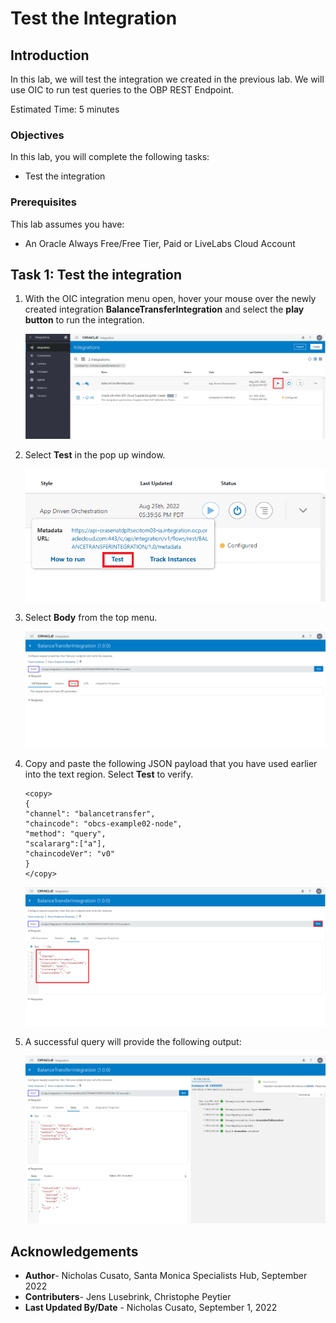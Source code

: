 # Test the Integration

## Introduction

In this lab, we will test the integration we created in the previous lab. We will use OIC to run test queries to the OBP REST Endpoint.

Estimated Time: 5 minutes


### Objectives

In this lab, you will complete the following tasks:

- Test the integration

### Prerequisites

This lab assumes you have:
- An Oracle Always Free/Free Tier, Paid or LiveLabs Cloud Account

## Task 1: Test the integration

1. With the OIC integration menu open, hover your mouse over the newly created integration **BalanceTransferIntegration** and select the **play button** to run the integration. 

    ![Run integration from menu](images/run-integration.png) 

2. Select **Test** in the pop up window.

    ![Pop up menu test option for integration](images/test-integration.png) 

3. Select **Body** from the top menu. 

    ![Update model details](images/select-body.png) 

4. Copy and paste the following JSON payload that you 
have used earlier into the text region. Select **Test** to verify.

    ```
    <copy>
    {
    "channel": "balancetransfer",
    "chaincode": "obcs-example02-node",
    "method": "query",
    "scalararg":["a"],
    "chaincodeVer": "v0"
    }
    </copy>
    ```
    
    ![Body text region ](images/json-payload-test.png) 

5. A successful query will provide the following output:

    ![Response output for query](images/success-mapping.png) 

## Acknowledgements

- **Author**- Nicholas Cusato, Santa Monica Specialists Hub, September 2022
- **Contributers**- Jens Lusebrink, Christophe Peytier
- **Last Updated By/Date** - Nicholas Cusato, September 1, 2022